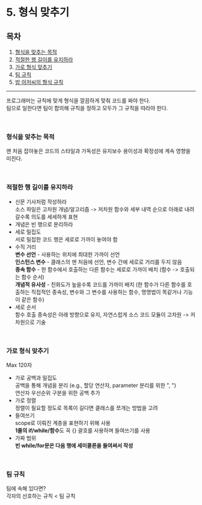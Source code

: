 # 5. 형식 맞추기

## 목차

1. [형식을 맞추는 목적](#형식을-맞추는-목적)
2. [적절한 행 길이를 유지하라](#적절한-행-길이를-유지하라)
3. [가로 형식 맞추기](#가로-형식-맞추기)
4. [팀 규칙](#팀-규칙)
5. [밥 아저씨의 형식 규칙](#밥-아저씨의-형식-규칙)

---

프로그래머는 규칙에 맞게 형식을 깔끔하게 맞춰 코드를 짜야 한다.  
팀으로 일한다면 팀이 합의해 규칙을 정하고 모두가 그 규칙을 따라야 한다.

<br>

### 형식을 맞추는 목적

맨 처음 잡아놓은 코드의 스타일과 가독성은 유지보수 용이성과 확정성에 계속 영향을 미친다.

<br>

### 적절한 행 길이를 유지하라

* 신문 기사처럼 작성하라  
  소스 파일은 고차원 개념/알고리즘 -> 저차원 함수와 세부 내역 순으로 아래로 내려갈수록 의도를 세세하게 표현
* 개념은 빈 행으로 분리하라
* 세로 밀집도  
  서로 밀접한 코드 행은 세로로 가까이 놓여야 함
* 수직 거리  
  **변수 선언** - 사용하는 위치에 최대한 가까이 선언  
  **인스턴스 변수** - 클래스의 맨 처음에 선언, 변수 간에 세로로 거리를 두지 않음  
  **종속 함수** - 한 함수에서 호출하는 다른 함수는 세로로 가까이 배치 (함수 -> 호출되는 함수 순서)  
  **개념적 유사성** - 친화도가 높을수록 코드를 가까이 배치 (한 함수가 다른 함수를 호출하는 직접적인 종속성, 변수와 그 변수를 사용하는 함수, 명명법이 똑같거나 기능이 같은 함수)
* 세로 순서  
  함수 호출 종속성은 아래 방향으로 유지, 자연스럽게 소스 코드 모듈이 고차원 -> 저차원으로 기술

<br>

### 가로 형식 맞추기

Max 120자

* 가로 공백과 밀집도  
  공백을 통해 개념을 분리 (e.g., 할당 연산자, parameter 분리를 위한 ", ")  
  연산자 우선순위 구분을 위한 공백 추가
* 가로 정렬  
  정렬이 필요할 정도로 목록이 길다면 클래스를 쪼개는 방법을 고려
* 들여쓰기  
  scope로 이뤄진 계층을 표현하기 위해 사용  
  **1줄의 if/while/함수**도 꼭 {} 괄호를 사용하며 들여쓰기를 사용
* 가짜 범위  
  **빈 while/for문은 다음 행에 세미콜론을 들여써서 작성**

<br>

### 팀 규칙

팀에 속해 있다면?  
각자의 선호하는 규칙 < 팀 규칙